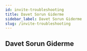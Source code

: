 ```yaml
---
id: invite-troubleshooting
title: Davet Sorun Giderme
sidebar_label: Davet Sorun Giderme
slug: /invite-troubleshooting
---
```

## Davet Sorun Giderme
